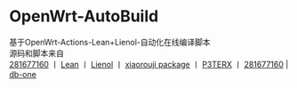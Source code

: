 # OpenWrt-AutoBuild

基于OpenWrt-Actions-Lean+Lienol-自动化在线编译脚本  
源码和脚本来自  
[281677160](https://github.com/281677160/build-actions)  丨  [Lean](https://github.com/coolsnowwolf/lede)  丨  [ Lienol](https://github.com/Lienol/openwrt-actions )  丨  [ xiaorouji package](https://github.com/xiaorouji/openwrt-package )  丨  [P3TERX](https://github.com/P3TERX/Actions-OpenWrt)  丨  [281677160](https://github.com/281677160/build-openwrt)  |  [db-one](https://github.com/db-one/OpenWrt-AutoBuild)
